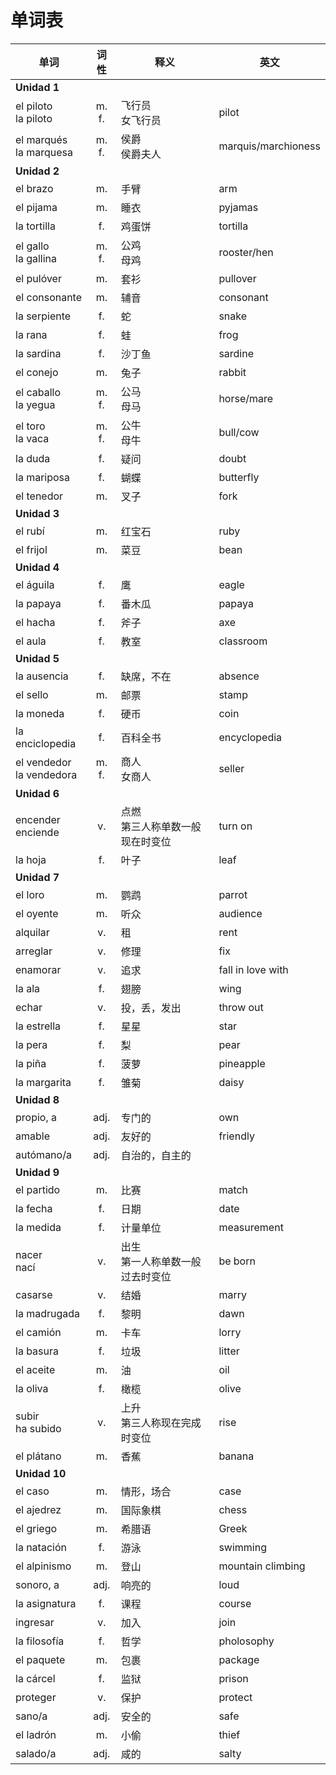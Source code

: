 # 单词表

单词|词性|释义|英文
----|:----:|----|----
**Unidad 1** |||
el piloto <br> la piloto | m.<br>f. | 飞行员<br>女飞行员 | pilot
el marqués <br> la marquesa| m.<br>f.| 侯爵<br>侯爵夫人 | marquis/marchioness
**Unidad 2** |||
el brazo | m. | 手臂 | arm
el pijama | m. | 睡衣 | pyjamas
la tortilla | f. | 鸡蛋饼 | tortilla
el gallo <br> la gallina | m.<br>f. | 公鸡<br>母鸡 | rooster/hen
el pulóver | m. | 套衫 | pullover
el consonante | m. | 辅音 | consonant
la serpiente | f. | 蛇 | snake
la rana | f. | 蛙 | frog
la sardina | f. | 沙丁鱼 | sardine
el conejo | m. | 兔子 | rabbit
el caballo <br> la yegua| m.<br>f.| 公马<br>母马 | horse/mare
el toro <br> la vaca| m.<br>f.| 公牛<br>母牛 | bull/cow
la duda | f. | 疑问 | doubt
la mariposa | f. | 蝴蝶 | butterfly
el tenedor | m. | 叉子 | fork
**Unidad 3** |||
el rubí | m. |红宝石 | ruby
el frijol | m. | 菜豆 | bean
**Unidad 4** |||
el águila | f. | 鹰 | eagle
la papaya | f. | 番木瓜 | papaya
el hacha | f. | 斧子 | axe
el aula | f. | 教室 | classroom
**Unidad 5** |||
la ausencia | f.| 缺席，不在 | absence
el sello | m. | 邮票 | stamp
la moneda | f. | 硬币 | coin
la enciclopedia | f. | 百科全书 | encyclopedia
el vendedor <br> la vendedora| m.<br>f. |商人 <br> 女商人 | seller
**Unidad 6** |||
encender <br> enciende | v. | 点燃 <br> 第三人称单数一般现在时变位 | turn on
la hoja | f. | 叶子 | leaf
**Unidad 7** |||
el loro | m. | 鹦鹉 | parrot
el oyente | m. | 听众 | audience
alquilar | v. | 租 | rent
arreglar | v. | 修理 | fix
enamorar | v. | 追求 | fall in love with
la ala | f. | 翅膀 | wing
echar | v. | 投，丢，发出 | throw out
la estrella | f. | 星星 | star
la pera | f. | 梨 | pear
la piña | f. | 菠萝 | pineapple
la margarita | f. | 雏菊 | daisy
**Unidad 8** |||
propio, a | adj. | 专门的 | own
amable | adj. | 友好的 | friendly
autómano/a | adj. | 自治的，自主的 |
**Unidad 9** |||
el partido | m. | 比赛 | match
la fecha | f. | 日期 | date
la medida | f. | 计量单位 | measurement
nacer <br> nací | v. | 出生<br> 第一人称单数一般过去时变位 | be born
casarse | v. | 结婚 | marry
la madrugada | f. | 黎明 | dawn
el camión | m. | 卡车 | lorry
la basura | f. | 垃圾 | litter
el aceite | m. | 油 | oil
la oliva | f. | 橄榄 | olive
subir<br> ha subido | v. | 上升 <br> 第三人称现在完成时变位 | rise
el plátano | m. | 香蕉 | banana
**Unidad 10** |||
el caso | m. | 情形，场合 | case
el ajedrez | m. | 国际象棋 | chess
el griego | m. | 希腊语 | Greek
la natación | f. | 游泳 | swimming
el alpinismo | m. | 登山 | mountain climbing
sonoro, a | adj. | 响亮的 | loud
la asignatura | f. | 课程 | course
ingresar | v. | 加入 | join
la filosofía | f. | 哲学 | pholosophy
el paquete | m. | 包裹 | package
la cárcel | f. | 监狱 | prison
proteger | v. | 保护 | protect
sano/a | adj. | 安全的 | safe
el ladrón | m. | 小偷 | thief
salado/a | adj. | 咸的 | salty

